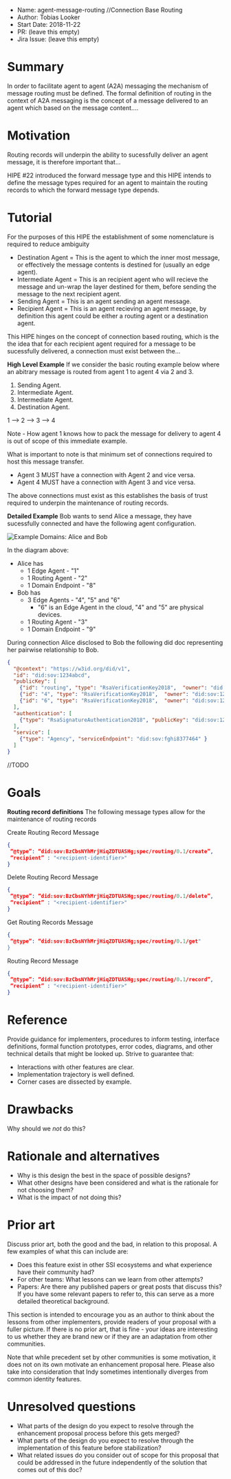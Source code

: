 - Name: agent-message-routing //Connection Base Routing
- Author: Tobias Looker
- Start Date: 2018-11-22
- PR: (leave this empty)
- Jira Issue: (leave this empty)

# Summary
[summary]: #summary

In order to facilitate agent to agent (A2A) messaging the mechanism of message routing must be defined. The formal definition of routing in the context of A2A messaging is the concept of a message delivered to an agent which based on the message content....

# Motivation
[motivation]: #motivation

Routing records will underpin the ability to sucessfully deliver an agent message, it is therefore important that...

HIPE #22 introduced the forward message type and this HIPE intends to define the message types required for an agent to maintain the routing records to which the forward message type depends.

# Tutorial
[tutorial]: #tutorial

For the purposes of this HIPE the establishment of some nomenclature is required to reduce ambiguity
- Destination Agent = This is the agent to which the inner most message, or effectively the message contents is destined for (usually an edge agent).
- Intermediate Agent = This is an recipient agent who will recieve the message and un-wrap the layer destined for them, before sending the message to the next recipient agent.
- Sending Agent = This is an agent sending an agent message.
- Recipient Agent = This is an agent recieving an agent message, by definition this agent could be either a routing agent or a destination agent.

This HIPE hinges on the concept of connection based routing, which is the the idea that for each recipient agent required for a message to be sucessfully delivered, a connection must exist between the...

**High Level Example**
If we consider the basic routing example below where an abitrary message is routed from agent 1 to agent 4 via 2 and 3.

1. Sending Agent.
2. Intermediate Agent.
3. Intermediate Agent.
4. Destination Agent.

1 --> 2 --> 3 --> 4

Note - How agent 1 knows how to pack the message for delivery to agent 4 is out of scope of this immediate example.

What is important to note is that minimum set of connections required to host this message transfer.

- Agent 3 MUST have a connection with Agent 2 and vice versa.
- Agent 4 MUST have a connection with Agent 3 and vice versa.

The above connections must exist as this establishes the basis of trust required to underpin the maintenance of routing records.

**Detailed Example**
Bob wants to send Alice a message, they have sucessfully connected and have the following agent configuration.

![Example Domains: Alice and Bob](domains.jpg)

In the diagram above:

- Alice has
  - 1 Edge Agent - "1"
  - 1 Routing Agent - "2"
  - 1 Domain Endpoint - "8"
- Bob has
  - 3 Edge Agents - "4", "5" and "6"
    - "6" is an Edge Agent in the cloud, "4" and "5" are physical devices.
  - 1 Routing Agent - "3"
  - 1 Domain Endpoint - "9"

During connection Alice disclosed to Bob the following did doc representing her pairwise relationship to Bob.

```json
{
  "@context": "https://w3id.org/did/v1",
  "id": "did:sov:1234abcd",
  "publicKey": [
    {"id": "routing", "type": "RsaVerificationKey2018",  "owner": "did:sov:1234abcd","publicKeyPem": "-----BEGIN PUBLIC X…"},
    {"id": "4", "type": "RsaVerificationKey2018",  "owner": "did:sov:1234abcd","publicKeyPem": "-----BEGIN PUBLIC 9…"},
    {"id": "6", "type": "RsaVerificationKey2018",  "owner": "did:sov:1234abcd","publicKeyPem": "-----BEGIN PUBLIC A…"}
  ],
  "authentication": [
    {"type": "RsaSignatureAuthentication2018", "publicKey": "did:sov:1234abcd#4"}
  ],
  "service": [
    {"type": "Agency", "serviceEndpoint": "did:sov:fghi8377464" }
  ]
}
```

//TODO

# Goals

**Routing record definitions**
The following message types allow for the maintenance of routing records

Create Routing Record Message

```json
{
 “@type”: “did:sov:BzCbsNYhMrjHiqZDTUASHg;spec/routing/0.1/create”,
 “recipient” : "<recipient-identifier>"
}
```

Delete Routing Record Message

```json
{
 “@type”: “did:sov:BzCbsNYhMrjHiqZDTUASHg;spec/routing/0.1/delete”,
 “recipient” : "<recipient-identifier>"
}
```

Get Routing Records Message

```json
{
 “@type”: “did:sov:BzCbsNYhMrjHiqZDTUASHg;spec/routing/0.1/get"
}
```

Routing Record Message

```json
{
 “@type”: “did:sov:BzCbsNYhMrjHiqZDTUASHg;spec/routing/0.1/record”,
 “recipient” : "<recipient-identifier>"
}
```

# Reference
[reference]: #reference

Provide guidance for implementers, procedures to inform testing,
interface definitions, formal function prototypes, error codes,
diagrams, and other technical details that might be looked up.
Strive to guarantee that:

- Interactions with other features are clear.
- Implementation trajectory is well defined.
- Corner cases are dissected by example.

# Drawbacks
[drawbacks]: #drawbacks

Why should we *not* do this?

# Rationale and alternatives
[alternatives]: #alternatives

- Why is this design the best in the space of possible designs?
- What other designs have been considered and what is the rationale for not
choosing them?
- What is the impact of not doing this?

# Prior art
[prior-art]: #prior-art

Discuss prior art, both the good and the bad, in relation to this proposal.
A few examples of what this can include are:

- Does this feature exist in other SSI ecosystems and what experience have
their community had?
- For other teams: What lessons can we learn from other attempts?
- Papers: Are there any published papers or great posts that discuss this?
If you have some relevant papers to refer to, this can serve as a more detailed
theoretical background.

This section is intended to encourage you as an author to think about the
lessons from other implementers, provide readers of your proposal with a
fuller picture. If there is no prior art, that is fine - your ideas are
interesting to us whether they are brand new or if they are an adaptation
from other communities.

Note that while precedent set by other communities is some motivation, it
does not on its own motivate an enhancement proposal here. Please also take
into consideration that Indy sometimes intentionally diverges from common
identity features.

# Unresolved questions
[unresolved]: #unresolved-questions

- What parts of the design do you expect to resolve through the
enhancement proposal process before this gets merged?
- What parts of the design do you expect to resolve through the
implementation of this feature before stabilization?
- What related issues do you consider out of scope for this 
proposal that could be addressed in the future independently of the
solution that comes out of this doc?
